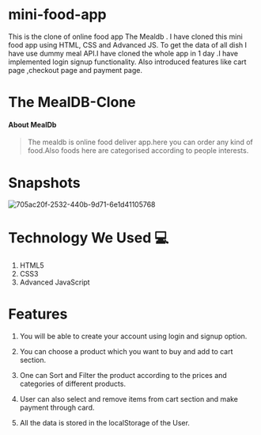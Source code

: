 # mini-food-app
This is the clone of online food app The Mealdb . I have cloned this mini food app using HTML, CSS and Advanced JS. To get the data of all dish I have use dummy meal API.I have cloned the whole app in 1 day .I have implemented login signup functionality. Also introduced features like cart page ,checkout page and payment page.

# The MealDB-Clone
#### About MealDb
>The mealdb is online food deliver app.here you can order any kind of food.Also foods here are categorised according to people interests.
>

# Snapshots
![705ac20f-2532-440b-9d71-6e1d41105768](https://media.istockphoto.com/photos/classic-thai-food-dishes-picture-id1312283557?b=1&k=20&m=1312283557&s=170667a&w=0&h=hXAmitFiH9z0mK3GZdMDbkkcSl8Em84LIIlkHnVhpPE=)

# Technology We Used :computer: 
1. HTML5
2. CSS3
3. Advanced JavaScript

# Features
1. You will be able to create your account using login and signup option.

2. You can choose a product which you want to buy and add to cart section.

3. One can Sort and Filter the product according to the prices and categories of different products.

4. User can also select and remove items from cart section and make payment through card.

5. All the data is stored in the localStorage of the User. 
